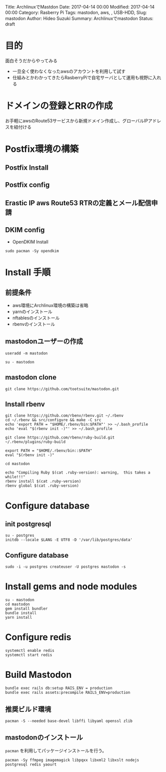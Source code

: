 Title: ArchlinuxでMastdon
Date: 2017-04-14 00:00
Modified: 2017-04-14 00:00
Category: Rasberry Pi
Tags: mastodon, aws, , USB-HDD, 
Slug: mastodon
Author: Hideo Suzuki
Summary: Archlinuxでmastodon
Status: draft

# 目的
面白そうだからやってみる
- 一旦全く使わなくなったawsのアカウントを利用して試す
- 仕組みとかわかってきたらRasberryPiで自宅サーバとして運用も視野に入れる

# ドメインの登録とRRの作成
お手軽にawsのRoute53サービスから新規ドメイン作成し、グローバルIPアドレスを紐付ける

# Postfix環境の構築

## Postfix Install

## Postfix config

## Erastic IP aws Route53 RTRの定義とメール配信申請 

## DKIM config

- OpenDKIM Install

```console
sudo pacman -Sy opendkim
```

# Install 手順

## 前提条件
- aws環境にArchlinux環境の構築は省略
- yarnのインストール
- nftablesのインストール
- rbenvのインストール

## mastodonユーザーの作成

```console
useradd -m mastodon
```

```console
su - mastodon
```


## mastodon clone

```console
git clone https://github.com/tootsuite/mastodon.git
```

## Install rbenv

```
git clone https://github.com/rbenv/rbenv.git ~/.rbenv
cd ~/.rbenv && src/configure && make -C src
echo 'export PATH = "$HOME/.rbenv/bin:$PATH"' >> ~/.bash_profile
echo 'eval "$(rbenv init -)"' >> ~/.bash_profile
```

```
git clone https://github.com/rbenv/ruby-build.git ~/.rbenv/plugins/ruby-build
```

```
export PATH = "$HOME/.rbenv/bin::$PATH"
eval "$(rbenv init -)"
```

```
cd mastodon
```

```
echo "Compiling Ruby $(cat .ruby-version): warning,  this takes a while!!!"
rbenv install $(cat .ruby-version)
rbenv global $(cat .ruby-version)
```



# Configure database

## init postgresql

```console
su - postgres
initdb --locale $LANG -E UTF8 -D '/var/lib/postgres/data'
```

## Configure database

```console
sudo -i -u postgres createuser -U postgres mastodon -s
```


# Install gems and node modules

```console
su - mastodon
cd mastodon
gem install bundler
bundle install
yarn install
```
# Configure redis

```console
systemctl enable redis
systemctl start redis
```

# 

# Build Mastodon

```console
bundle exec rails db:setup RAIS_ENV = production
bundle exec rails assets:precompile RAILS_ENV=production
```

## 推奨ビルド環境

```console
pacman -S --needed base-devel libffi libyaml openssl zlib
```

## mastodonのインストール
`pacman` を利用してパッケージインストールを行う。

```console
pacman -Sy ffmpeg imagemagick libpqxx libxml2 libxslt nodejs postgresql redis yaourt
```


